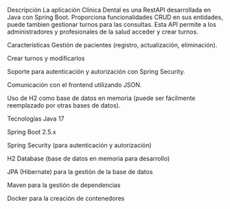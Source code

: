 Descripción
La aplicación Clínica Dental es una RestAPI desarrollada en Java con Spring Boot. 
Proporciona funcionalidades CRUD en sus entidades, puede tambien gestionar turnos para las consultas. 
Esta API permite a los administradores y profesionales de la salud acceder y crear turnos.

Características
Gestión de pacientes (registro, actualización, eliminación).

Crear turnos y modificarlos

Soporte para autenticación y autorización con Spring Security.

Comunicación con el frontend utilizando JSON.

Uso de H2 como base de datos en memoria (puede ser fácilmente reemplazado por otras bases de datos).

Tecnologías
Java 17

Spring Boot 2.5.x

Spring Security (para autenticación y autorización)

H2 Database (base de datos en memoria para desarrollo)

JPA (Hibernate) para la gestión de la base de datos

Maven para la gestión de dependencias

Docker para la creación de contenedores
